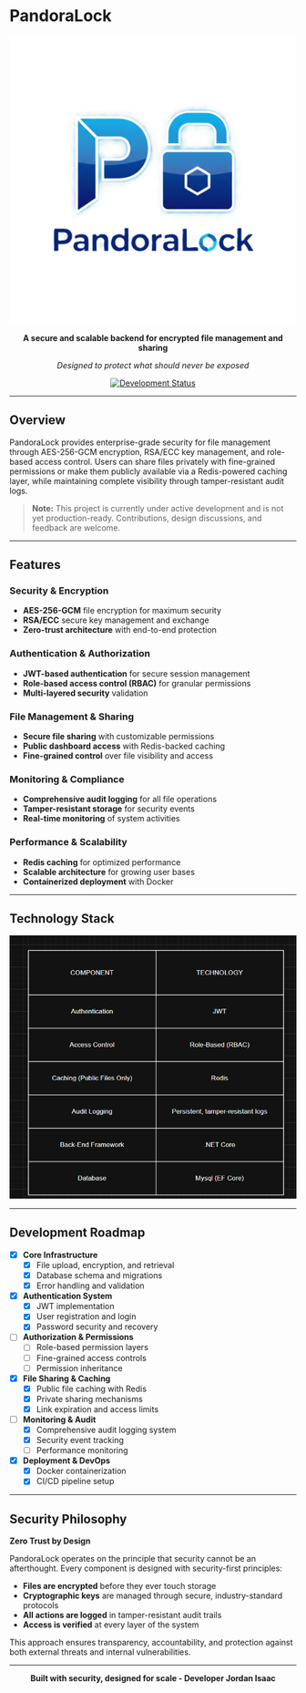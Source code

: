 # PandoraLock

<div align="center">

![Pandora Lock Logo](pandora_lock_logo.png)

**A secure and scalable backend for encrypted file management and sharing**

*Designed to protect what should never be exposed*

[![Development Status](https://img.shields.io/badge/status-under%20development-orange)]()

</div>

---

## Overview

PandoraLock provides enterprise-grade security for file management through AES-256-GCM encryption, RSA/ECC key management, and role-based access control. Users can share files privately with fine-grained permissions or make them publicly available via a Redis-powered caching layer, while maintaining complete visibility through tamper-resistant audit logs.

> **Note:** This project is currently under active development and is not yet production-ready. Contributions, design discussions, and feedback are welcome.

---

## Features

### Security & Encryption
- **AES-256-GCM** file encryption for maximum security
- **RSA/ECC** secure key management and exchange
- **Zero-trust architecture** with end-to-end protection

### Authentication & Authorization
- **JWT-based authentication** for secure session management
- **Role-based access control (RBAC)** for granular permissions
- **Multi-layered security** validation

### File Management & Sharing
- **Secure file sharing** with customizable permissions
- **Public dashboard access** with Redis-backed caching
- **Fine-grained control** over file visibility and access

### Monitoring & Compliance
- **Comprehensive audit logging** for all file operations
- **Tamper-resistant storage** for security events
- **Real-time monitoring** of system activities

### Performance & Scalability
- **Redis caching** for optimized performance
- **Scalable architecture** for growing user bases
- **Containerized deployment** with Docker 

---

## Technology Stack

![Pandora Lock Stack](pandora_lock_stack.png)

---

## Development Roadmap

- [x] **Core Infrastructure**
  - [x] File upload, encryption, and retrieval
  - [x] Database schema and migrations
  - [x] Error handling and validation

- [x] **Authentication System**
  - [x] JWT implementation
  - [x] User registration and login
  - [x] Password security and recovery

- [ ] **Authorization & Permissions**
  - [ ] Role-based permission layers
  - [ ] Fine-grained access controls
  - [ ] Permission inheritance

- [x] **File Sharing & Caching**
  - [x] Public file caching with Redis
  - [x] Private sharing mechanisms
  - [x] Link expiration and access limits

- [ ] **Monitoring & Audit**
  - [x] Comprehensive audit logging system
  - [x] Security event tracking
  - [ ] Performance monitoring

- [x] **Deployment & DevOps**
  - [x] Docker containerization
  - [x] CI/CD pipeline setup

---

## Security Philosophy

**Zero Trust by Design**

PandoraLock operates on the principle that security cannot be an afterthought. Every component is designed with security-first principles:

- **Files are encrypted** before they ever touch storage
- **Cryptographic keys** are managed through secure, industry-standard protocols
- **All actions are logged** in tamper-resistant audit trails
- **Access is verified** at every layer of the system

This approach ensures transparency, accountability, and protection against both external threats and internal vulnerabilities.

---

<div align="center">

**Built with security, designed for scale - Developer Jordan Isaac**

</div>
